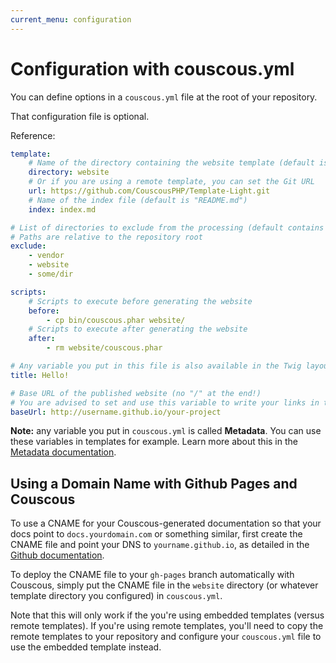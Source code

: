 ```yaml
---
current_menu: configuration
---
```

# Configuration with couscous.yml

You can define options in a `couscous.yml` file at the root of your repository.

That configuration file is optional.

Reference:

```yaml
template:
    # Name of the directory containing the website template (default is "website")
    directory: website
    # Or if you are using a remote template, you can set the Git URL
    url: https://github.com/CouscousPHP/Template-Light.git
    # Name of the index file (default is "README.md")
    index: index.md

# List of directories to exclude from the processing (default contains "vendor" and "website")
# Paths are relative to the repository root
exclude:
    - vendor
    - website
    - some/dir

scripts:
    # Scripts to execute before generating the website
    before:
        - cp bin/couscous.phar website/
    # Scripts to execute after generating the website
    after:
        - rm website/couscous.phar

# Any variable you put in this file is also available in the Twig layouts:
title: Hello!

# Base URL of the published website (no "/" at the end!)
# You are advised to set and use this variable to write your links in the HTML layouts
baseUrl: http://username.github.io/your-project
```

**Note:** any variable you put in `couscous.yml` is called **Metadata**. You can use these variables in templates for example. Learn more about this in the [Metadata documentation](metadata.md).

## Using a Domain Name with Github Pages and Couscous

To use a CNAME for your Couscous-generated documentation so that your docs point to `docs.yourdomain.com` or something similar, first create the CNAME file and point your DNS to `yourname.github.io`, as detailed in the [Github documentation](https://help.github.com/articles/setting-up-a-custom-domain-with-github-pages/).

To deploy the CNAME file to your `gh-pages` branch automatically with Couscous, simply put the CNAME file in the `website` directory (or whatever template directory you configured) in `couscous.yml`.

Note that this will only work if the you're using embedded templates (versus remote templates). If you're using remote templates, you'll need to copy the remote templates to your repository and configure your `couscous.yml` file to use the embedded template instead.

